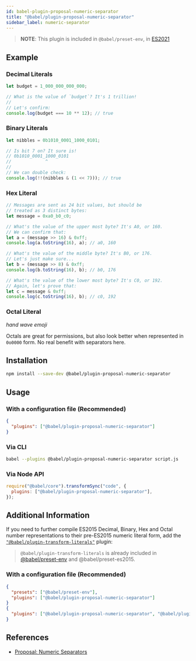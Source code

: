```yaml
---
id: babel-plugin-proposal-numeric-separator
title: "@babel/plugin-proposal-numeric-separator"
sidebar_label: numeric-separator
---
```


> **NOTE**: This plugin is included in `@babel/preset-env`, in [ES2021](https://github.com/tc39/proposals/blob/master/finished-proposals.md)

## Example

### Decimal Literals

```js title="JavaScript"
let budget = 1_000_000_000_000;

// What is the value of `budget`? It's 1 trillion!
//
// Let's confirm:
console.log(budget === 10 ** 12); // true
```

### Binary Literals

```js title="JavaScript"
let nibbles = 0b1010_0001_1000_0101;

// Is bit 7 on? It sure is!
// 0b1010_0001_1000_0101
//             ^
//
// We can double check:
console.log(!!(nibbles & (1 << 7))); // true
```

### Hex Literal

```js title="JavaScript"
// Messages are sent as 24 bit values, but should be
// treated as 3 distinct bytes:
let message = 0xa0_b0_c0;

// What's the value of the upper most byte? It's A0, or 160.
// We can confirm that:
let a = (message >> 16) & 0xff;
console.log(a.toString(16), a); // a0, 160

// What's the value of the middle byte? It's B0, or 176.
// Let's just make sure...
let b = (message >> 8) & 0xff;
console.log(b.toString(16), b); // b0, 176

// What's the value of the lower most byte? It's C0, or 192.
// Again, let's prove that:
let c = message & 0xff;
console.log(c.toString(16), b); // c0, 192
```

### Octal Literal

_hand wave emoji_

Octals are great for permissions, but also look better when represented in `0o0000` form. No real benefit with separators here.

## Installation

```sh title="Shell"
npm install --save-dev @babel/plugin-proposal-numeric-separator
```

## Usage

### With a configuration file (Recommended)

```json title="babel.config.json"
{
  "plugins": ["@babel/plugin-proposal-numeric-separator"]
}
```

### Via CLI

```sh title="Shell"
babel --plugins @babel/plugin-proposal-numeric-separator script.js
```

### Via Node API

```js title="JavaScript"
require("@babel/core").transformSync("code", {
  plugins: ["@babel/plugin-proposal-numeric-separator"],
});
```

## Additional Information

If you need to further compile ES2015 Decimal, Binary, Hex and Octal number representations to their pre-ES2015 numeric literal form, add the [`"@babel/plugin-transform-literals"`](plugin-transform-literals.md) plugin:

> `@babel/plugin-transform-literals` is already included in [@babel/preset-env](preset-env.md) and @babel/preset-es2015.

### With a configuration file (Recommended)

```json title="babel.config.json"
{
  "presets": ["@babel/preset-env"],
  "plugins": ["@babel/plugin-proposal-numeric-separator"]
}
{
  "plugins": ["@babel/plugin-proposal-numeric-separator", "@babel/plugin-transform-literals"]
}
```

## References

- [Proposal: Numeric Separators](https://github.com/samuelgoto/proposal-numeric-separator)
